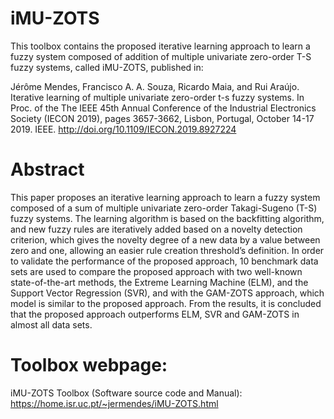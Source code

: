 # iMU-ZOTS

This toolbox contains the proposed iterative learning approach to learn a fuzzy system composed of addition of multiple univariate zero-order T-S fuzzy systems, called iMU-ZOTS, published in:

Jérôme Mendes, Francisco A. A. Souza, Ricardo Maia, and Rui Araújo. Iterative learning of multiple univariate zero-order t-s fuzzy systems. In Proc. of the The IEEE 45th Annual Conference of the Industrial Electronics Society (IECON 2019), pages 3657-3662, Lisbon, Portugal, October 14-17 2019. IEEE.
http://doi.org/10.1109/IECON.2019.8927224

# Abstract
This paper proposes an iterative learning approach to learn a fuzzy system composed of a sum of multiple univariate zero-order Takagi-Sugeno (T-S) fuzzy systems. The learning algorithm is based on the backfitting algorithm, and new fuzzy rules are iteratively added based on a novelty detection criterion, which gives the novelty degree of a new data by a value between zero and one, allowing an easier rule creation threshold’s definition. In order to validate the performance of the proposed approach, 10 benchmark data sets are used to compare the proposed approach with two well-known state-of-the-art methods, the Extreme Learning Machine (ELM), and the Support Vector Regression (SVR), and with the GAM-ZOTS approach, which model is similar to the proposed approach. From the results, it is concluded that the proposed approach outperforms ELM, SVR and GAM-ZOTS in almost all data sets.

# Toolbox webpage: 
iMU-ZOTS Toolbox (Software source code and Manual): https://home.isr.uc.pt/~jermendes/iMU-ZOTS.html
